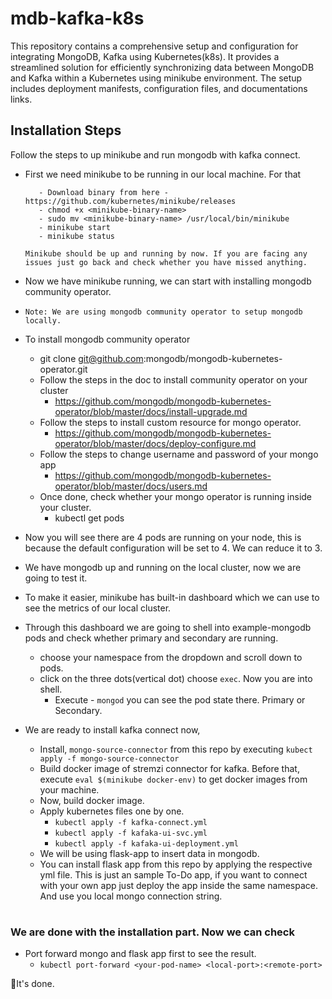 # mdb-kafka-k8s
This repository contains a comprehensive setup and configuration for integrating MongoDB, Kafka using Kubernetes(k8s). It provides a streamlined solution for efficiently synchronizing data between MongoDB and Kafka within a Kubernetes using minikube environment. The setup includes deployment manifests, configuration files, and documentations links.

## Installation Steps

Follow the steps to up minikube and run mongodb with kafka connect.

- First we need minikube to be running in our local machine. For that
  
         - Download binary from here - https://github.com/kubernetes/minikube/releases
         - chmod +x <minikube-binary-name>
         - sudo mv <minikube-binary-name> /usr/local/bin/minikube
         - minikube start
         - minikube status

      Minikube should be up and running by now. If you are facing any issues just go back and check whether you have missed anything.

- Now we have minikube running, we can start with installing mongodb community operator.
  
- ``Note: We are using mongodb community operator to setup mongodb locally.``
- To install mongodb community operator

  - git clone git@github.com:mongodb/mongodb-kubernetes-operator.git
  - Follow the steps in the doc to install community operator on your cluster
    - https://github.com/mongodb/mongodb-kubernetes-operator/blob/master/docs/install-upgrade.md
  - Follow the steps to install custom resource for mongo operator.
    - https://github.com/mongodb/mongodb-kubernetes-operator/blob/master/docs/deploy-configure.md
  - Follow the steps to change username and password of your mongo app
    - https://github.com/mongodb/mongodb-kubernetes-operator/blob/master/docs/users.md
  - Once done, check whether your mongo operator is running inside your cluster.
    - kubectl get pods
- Now you will see there are 4 pods are running on your node, this is because the default configuration will be set to 4. We can reduce it to 3.
- We have mongodb up and running on the local cluster, now we are going to test it.
- To make it easier, minikube has built-in dashboard which we can use to see the metrics of our local cluster.
- Through this dashboard we are going to shell into example-mongodb pods and check whether primary and secondary are running.
  - choose your namespace from the dropdown and scroll down to pods.
  - click on the three dots(vertical dot) choose `exec`. Now you are into shell.
    - Execute - `mongod` you can see the pod state there. Primary or Secondary.
- We are ready to install kafka connect now,
  - Install, `mongo-source-connector` from this repo by executing `kubect apply -f mongo-source-connector`
  - Build docker image of stremzi connector for kafka. Before that, execute `eval $(minikube docker-env)` to get docker images from your machine.
  - Now, build docker image.
  - Apply kubernetes files one by one.
    - `kubectl apply -f kafka-connect.yml`
    - `kubectl apply -f kafaka-ui-svc.yml`
    - `kubectl apply -f kafaka-ui-deployment.yml`
  - We will be using flask-app to insert data in mongodb.
  - You can install flask app from this repo by applying the respective yml file. This is just an sample To-Do app, if you want to connect with your own app just deploy the app inside the same namespace. And use you local mongo connection string.
#
### We are done with the installation part. Now we can check 
  - Port forward mongo and flask app first to see the result. 
    - `kubectl port-forward <your-pod-name> <local-port>:<remote-port>`

🎉It's done.  
  

 

